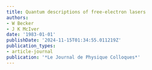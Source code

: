 ```yaml
---
title: Quantum descriptions of free-electron lasers
authors:
- W Becker
- J K McIver
date: '1983-01-01'
publishDate: '2024-11-15T01:34:55.011219Z'
publication_types:
- article-journal
publication: '*Le Journal de Physique Colloques*'
---
```

